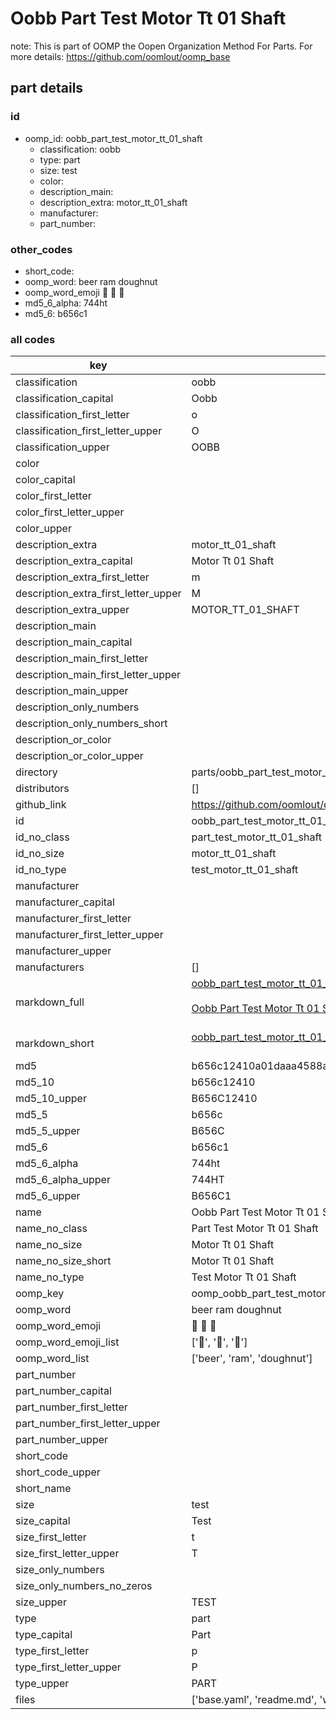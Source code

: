 # Oobb Part Test Motor Tt 01 Shaft  

note: This is part of OOMP the Oopen Organization Method For Parts. For more details: https://github.com/oomlout/oomp_base

##  part details





### id
* oomp_id: oobb_part_test_motor_tt_01_shaft
  * classification: oobb
  * type: part
  * size: test
  * color: 
  * description_main: 
  * description_extra: motor_tt_01_shaft
  * manufacturer: 
  * part_number: 

### other_codes
* short_code: 
* oomp_word: beer ram doughnut
* oomp_word_emoji :beer: :ram: :doughnut:
* md5_6_alpha: 744ht
* md5_6: b656c1

### all codes 
| key | value |  
| --- | --- |  
| classification | oobb |  
| classification_capital | Oobb |  
| classification_first_letter | o |  
| classification_first_letter_upper | O |  
| classification_upper | OOBB |  
| color |  |  
| color_capital |  |  
| color_first_letter |  |  
| color_first_letter_upper |  |  
| color_upper |  |  
| description_extra | motor_tt_01_shaft |  
| description_extra_capital | Motor Tt 01 Shaft |  
| description_extra_first_letter | m |  
| description_extra_first_letter_upper | M |  
| description_extra_upper | MOTOR_TT_01_SHAFT |  
| description_main |  |  
| description_main_capital |  |  
| description_main_first_letter |  |  
| description_main_first_letter_upper |  |  
| description_main_upper |  |  
| description_only_numbers |  |  
| description_only_numbers_short |   |  
| description_or_color |   |  
| description_or_color_upper |   |  
| directory | parts/oobb_part_test_motor_tt_01_shaft |  
| distributors | [] |  
| github_link | https://github.com/oomlout/oomlout_oomp_part_src/tree/main/parts/oobb_part_test_motor_tt_01_shaft/working |  
| id | oobb_part_test_motor_tt_01_shaft |  
| id_no_class | part_test_motor_tt_01_shaft |  
| id_no_size | motor_tt_01_shaft |  
| id_no_type | test_motor_tt_01_shaft |  
| manufacturer |  |  
| manufacturer_capital |  |  
| manufacturer_first_letter |  |  
| manufacturer_first_letter_upper |  |  
| manufacturer_upper |  |  
| manufacturers | [] |  
| markdown_full | [oobb_part_test_motor_tt_01_shaft](https://github.com/oomlout/oomlout_oomp_part_src/tree/main/parts/oobb_part_test_motor_tt_01_shaft/working)<br>[](https://github.com/oomlout/oomlout_oomp_part_src/tree/main/parts/oobb_part_test_motor_tt_01_shaft/working)<br>[Oobb Part Test Motor Tt 01 Shaft](https://github.com/oomlout/oomlout_oomp_part_src/tree/main/parts/oobb_part_test_motor_tt_01_shaft/working)<br><br> |  
| markdown_short | [oobb_part_test_motor_tt_01_shaft](https://github.com/oomlout/oomlout_oomp_part_src/tree/main/parts/oobb_part_test_motor_tt_01_shaft/working)<br><br> |  
| md5 | b656c12410a01daaa4588a09cbf1d1c9 |  
| md5_10 | b656c12410 |  
| md5_10_upper | B656C12410 |  
| md5_5 | b656c |  
| md5_5_upper | B656C |  
| md5_6 | b656c1 |  
| md5_6_alpha | 744ht |  
| md5_6_alpha_upper | 744HT |  
| md5_6_upper | B656C1 |  
| name | Oobb Part Test Motor Tt 01 Shaft |  
| name_no_class | Part Test Motor Tt 01 Shaft |  
| name_no_size | Motor Tt 01 Shaft |  
| name_no_size_short | Motor Tt 01 Shaft |  
| name_no_type | Test Motor Tt 01 Shaft |  
| oomp_key | oomp_oobb_part_test_motor_tt_01_shaft |  
| oomp_word | beer ram doughnut |  
| oomp_word_emoji | :beer: :ram: :doughnut: |  
| oomp_word_emoji_list | [':beer:', ':ram:', ':doughnut:'] |  
| oomp_word_list | ['beer', 'ram', 'doughnut'] |  
| part_number |  |  
| part_number_capital |  |  
| part_number_first_letter |  |  
| part_number_first_letter_upper |  |  
| part_number_upper |  |  
| short_code |  |  
| short_code_upper |  |  
| short_name |  |  
| size | test |  
| size_capital | Test |  
| size_first_letter | t |  
| size_first_letter_upper | T |  
| size_only_numbers |  |  
| size_only_numbers_no_zeros |  |  
| size_upper | TEST |  
| type | part |  
| type_capital | Part |  
| type_first_letter | p |  
| type_first_letter_upper | P |  
| type_upper | PART |  
| files | ['base.yaml', 'readme.md', 'working.json', 'working.yaml'] |  
